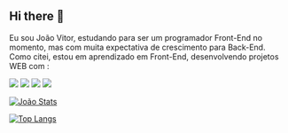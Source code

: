 ## Hi there 👋

Eu sou João Vitor, estudando para ser um programador Front-End no momento, mas com muita expectativa de crescimento para Back-End. Como citei, estou em aprendizado em Front-End, desenvolvendo projetos WEB com :

 <img src="https://img.shields.io/badge/HTML5-E34F26?style=for-the-badge&logo=html5&logoColor=white">

 <img src="https://img.shields.io/badge/CSS3-1572B6?style=for-the-badge&logo=css3&logoColor=white">

 <img src="https://img.shields.io/badge/JavaScript-F7DF1E?style=for-the-badge&logo=JavaScript&logoColor=white">
 
 <img src="https://img.shields.io/badge/React-20232A?style=for-the-badge&logo=react&logoColor=61DAFB">

 [![João Stats](https://github-readme-stats.vercel.app/api?username=joaodalpiva3)](https://github.com/anuraghazra/github-readme-stats)

[![Top Langs](https://github-readme-stats.vercel.app/api/top-langs/?username=joaodalpiva3)](https://github.com/anuraghazra/github-readme-stats)
